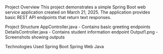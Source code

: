Project Overview
This project demonstrates a simple Spring Boot web service application created on March 21, 2025. 
The application provides basic REST API endpoints that return text responses.

Project Structure
AppController.java - Contains basic greeting endpoints
DetailsController.java - Contains student information endpoint
Output1.png - Screenshots showing outputs

Technologies Used
Spring Boot
Spring Web
Java
